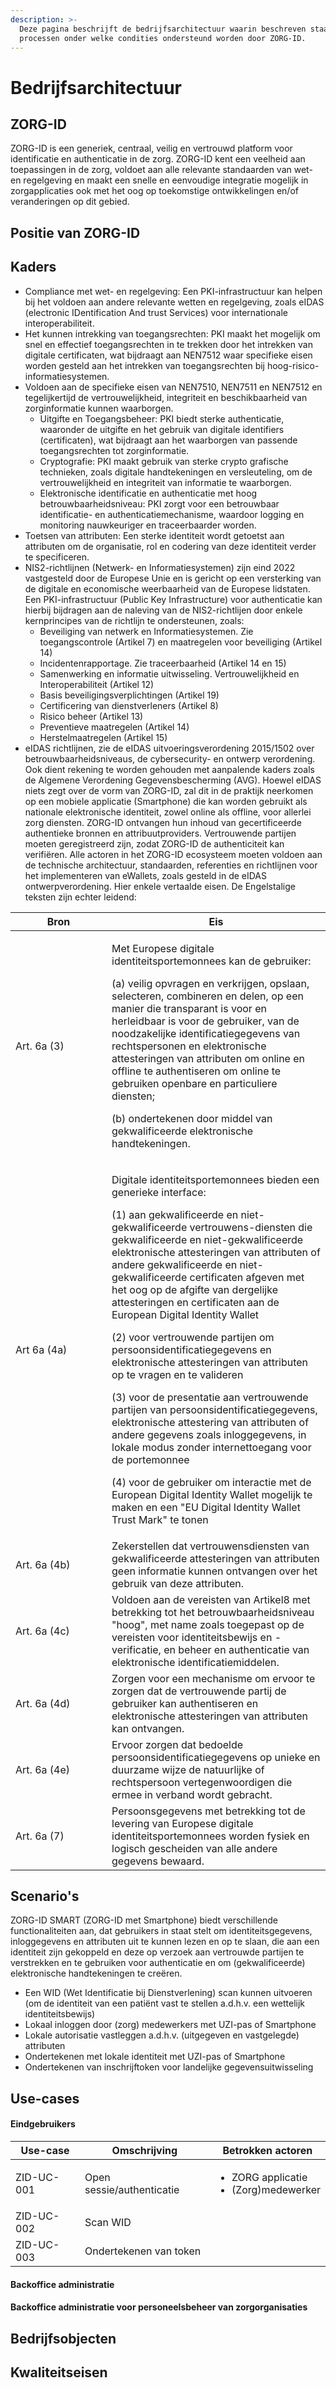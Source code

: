 ```yaml
---
description: >-
  Deze pagina beschrijft de bedrijfsarchitectuur waarin beschreven staat welke
  processen onder welke condities ondersteund worden door ZORG-ID.
---
```


# Bedrijfsarchitectuur

## ZORG-ID

ZORG-ID is een generiek, centraal, veilig en vertrouwd platform voor identificatie en authenticatie in de zorg. ZORG-ID kent een veelheid aan toepassingen in de zorg, voldoet aan alle relevante standaarden van wet- en regelgeving en maakt een snelle en eenvoudige integratie mogelijk in zorgapplicaties ook met het oog op toekomstige ontwikkelingen en/of veranderingen op dit gebied.

## Positie van ZORG-ID

## Kaders

* Compliance met wet- en regelgeving: Een PKI-infrastructuur kan helpen bij het voldoen aan andere relevante wetten en regelgeving, zoals eIDAS (electronic IDentification And trust Services) voor internationale interoperabiliteit.&#x20;
* Het kunnen intrekking van toegangsrechten: PKI maakt het mogelijk om snel en effectief toegangsrechten in te trekken door het intrekken van digitale certificaten, wat bijdraagt aan NEN7512 waar specifieke eisen worden gesteld aan het intrekken van toegangsrechten bij hoog-risico-informatiesystemen.
* Voldoen aan de specifieke eisen van NEN7510, NEN7511 en NEN7512 en tegelijkertijd de vertrouwelijkheid, integriteit en beschikbaarheid van zorginformatie kunnen waarborgen.
  * Uitgifte en Toegangsbeheer: PKI biedt sterke authenticatie, waaronder de uitgifte en het gebruik van digitale identifiers (certificaten), wat bijdraagt aan het waarborgen van passende toegangsrechten tot zorginformatie.
  * Cryptografie: PKI maakt gebruik van sterke crypto grafische technieken, zoals digitale handtekeningen en versleuteling, om de vertrouwelijkheid en integriteit van informatie te waarborgen.
  * Elektronische identificatie en authenticatie met hoog betrouwbaarheidsniveau: PKI zorgt voor een betrouwbaar identificatie- en authenticatiemechanisme, waardoor logging en monitoring nauwkeuriger en traceerbaarder worden.
* Toetsen van attributen: Een sterke identiteit wordt getoetst aan attributen om de organisatie, rol en codering van deze identiteit verder te specificeren.
* NIS2-richtlijnen (Netwerk- en Informatiesystemen) zijn eind 2022 vastgesteld door de Europese Unie en is gericht op een versterking van de digitale en economische weerbaarheid van de Europese lidstaten. Een PKI-infrastructuur (Public Key Infrastructure) voor authenticatie kan hierbij bijdragen aan de naleving van de NIS2-richtlijen door enkele kernprincipes van de richtlijn te ondersteunen, zoals:
  * Beveiliging van netwerk en Informatiesystemen. Zie toegangscontrole (Artikel 7) en maatregelen voor beveiliging (Artikel 14)
  * Incidentenrapportage. Zie traceerbaarheid (Artikel 14 en 15)
  * Samenwerking en informatie uitwisseling. Vertrouwelijkheid en Interoperabiliteit (Artikel 12)
  * Basis beveiligingsverplichtingen (Artikel 19)
  * Certificering van dienstverleners (Artikel 8)
  * Risico beheer (Artikel 13)
  * Preventieve maatregelen (Artikel 14)
  * Herstelmaatregelen (Artikel 15)
* eIDAS richtlijnen, zie de eIDAS uitvoeringsverordening 2015/1502 over betrouwbaarheidsniveaus, de cybersecurity- en ontwerp verordening. Ook dient rekening te worden gehouden met aanpalende kaders zoals de Algemene Verordening Gegevensbescherming (AVG). Hoewel eIDAS niets zegt over de vorm van ZORG-ID, zal dit in de praktijk neerkomen op een mobiele applicatie (Smartphone) die kan worden gebruikt als nationale elektronische identiteit, zowel online als offline, voor allerlei zorg diensten. ZORG-ID ontvangen hun inhoud van gecertificeerde authentieke bronnen en attribuutproviders. Vertrouwende partijen moeten geregistreerd zijn, zodat ZORG-ID de authenticiteit kan verifiëren. Alle actoren in het ZORG-ID ecosysteem moeten voldoen aan de technische architectuur, standaarden, referenties en richtlijnen voor het implementeren van eWallets, zoals gesteld in de eIDAS ontwerpverordening. Hier enkele vertaalde eisen. De Engelstalige teksten zijn echter leidend:

<table><thead><tr><th width="138">Bron</th><th>Eis</th></tr></thead><tbody><tr><td>Art. 6a (3)</td><td><p>Met Europese digitale identiteitsportemonnees kan de gebruiker: </p><p>(a) veilig opvragen en verkrijgen, opslaan, selecteren, combineren en delen, op een manier die transparant is voor en herleidbaar is voor de gebruiker, van de noodzakelijke identificatiegegevens van rechtspersonen en elektronische attesteringen van attributen om online en offline te authentiseren om online te gebruiken openbare en particuliere diensten;</p><p>(b) ondertekenen door middel van gekwalificeerde elektronische handtekeningen.</p></td></tr><tr><td>Art 6a (4a)</td><td><p>Digitale identiteitsportemonnees bieden een generieke interface: </p><p>(1) aan gekwalificeerde en niet-gekwalificeerde vertrouwens-diensten die gekwalificeerde en niet-gekwalificeerde elektronische attesteringen van attributen of andere gekwalificeerde en niet-gekwalificeerde certificaten afgeven met het oog op de afgifte van dergelijke attesteringen en certificaten aan de European Digital Identity Wallet </p><p>(2) voor vertrouwende partijen om persoonsidentificatiegegevens en elektronische attesteringen van attributen op te vragen en te valideren </p><p>(3) voor de presentatie aan vertrouwende partijen van persoonsidentificatiegegevens, elektronische attestering van attributen of andere gegevens zoals inloggegevens, in lokale modus zonder internettoegang voor de portemonnee</p><p> (4) voor de gebruiker om interactie met de European Digital Identity Wallet mogelijk te maken en een "EU Digital Identity Wallet Trust Mark" te tonen</p></td></tr><tr><td>Art. 6a (4b)</td><td>Zekerstellen dat vertrouwensdiensten van gekwalificeerde attesteringen van attributen geen informatie kunnen ontvangen over het gebruik van deze attributen.</td></tr><tr><td>Art. 6a (4c)</td><td>Voldoen aan de vereisten van Artikel8 met betrekking tot het betrouwbaarheidsniveau "hoog", met name zoals toegepast op de vereisten voor identiteitsbewijs en -verificatie, en beheer en authenticatie van elektronische identificatiemiddelen.</td></tr><tr><td>Art. 6a (4d)</td><td>Zorgen voor een mechanisme om ervoor te zorgen dat de vertrouwende partij de gebruiker kan authentiseren en elektronische attesteringen van attributen kan ontvangen.</td></tr><tr><td>Art. 6a (4e)</td><td>Ervoor zorgen dat bedoelde persoonsidentificatiegegevens op unieke en duurzame wijze de natuurlijke of rechtspersoon vertegenwoordigen die ermee in verband wordt gebracht.</td></tr><tr><td>Art. 6a (7)</td><td>Persoonsgegevens met betrekking tot de levering van Europese digitale identiteitsportemonnees worden fysiek en logisch gescheiden van alle andere gegevens bewaard.</td></tr></tbody></table>

## Scenario's

ZORG-ID SMART (ZORG-ID met Smartphone) biedt verschillende functionaliteiten aan, dat gebruikers in staat stelt om identiteitsgegevens, inloggegevens en attributen uit te kunnen lezen en op te slaan, die aan een identiteit zijn gekoppeld en deze op verzoek aan vertrouwde partijen te verstrekken en te gebruiken voor authenticatie en om (gekwalificeerde) elektronische handtekeningen te creëren.

* Een WID (Wet Identificatie bij Dienstverlening) scan kunnen uitvoeren (om de identiteit van een patiënt vast te stellen a.d.h.v. een wettelijk identiteitsbewijs)&#x20;
* Lokaal inloggen door (zorg) medewerkers met UZI-pas of Smartphone
* Lokale autorisatie vastleggen a.d.h.v. (uitgegeven en vastgelegde) attributen
* Ondertekenen met lokale identiteit met UZI-pas of Smartphone
* Ondertekenen van inschrijftoken voor landelijke gegevensuitwisseling&#x20;

## Use-cases

#### Eindgebruikers

| Use-case   | Omschrijving              | Betrokken actoren                                          |
| ---------- | ------------------------- | ---------------------------------------------------------- |
| ZID-UC-001 | Open sessie/authenticatie | <ul><li>ZORG applicatie</li><li>(Zorg)medewerker</li></ul> |
| ZID-UC-002 | Scan WID                  |                                                            |
| ZID-UC-003 | Ondertekenen van token    |                                                            |

#### Backoffice administratie



#### Backoffice administratie voor personeelsbeheer van zorgorganisaties

####





## Bedrijfsobjecten



## Kwaliteitseisen
